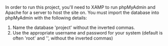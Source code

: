 In order to run this project, you'll need to XAMP to run phpMyAdmin and Apache for a server to host the site on.
You must import the database into phpMyAdmin with the following details:

1. Name the database 'project' without the inverted commas.
2. Use the appropriate username and password for your system (default is often 'root' and '', without the inverted commas)
